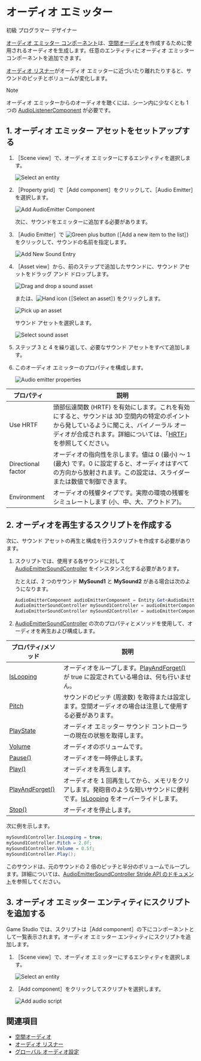 # オーディオ エミッター

<span class="badge text-bg-primary">初級</span>
<span class="badge text-bg-success">プログラマー</span>
<span class="badge text-bg-success">デザイナー</span>

[オーディオ エミッター コンポーネント](xref:Stride.Audio.AudioEmitter)は、[空間オーディオ](spatialized-audio.md)を作成するために使用されるオーディオを生成します。任意のエンティティにオーディオ エミッター コンポーネントを追加できます。

[オーディオ リスナー](audio-listeners.md)がオーディオ エミッターに近づいたり離れたりすると、サウンドのピッチとボリュームが変化します。

> [!NOTE]
オーディオ エミッターからのオーディオを聴くには、シーン内に少なくとも 1 つの [AudioListenerComponent](xref:Stride.Audio.AudioListener) が必要です。

## 1. オーディオ エミッター アセットをセットアップする

1. ［Scene view］で、オーディオ エミッターにするエンティティを選択します。

    ![Select an entity](media/audio-add-audiolistener-component-select-entity.png)

2. ［Property grid］で［Add component］をクリックして、［Audio Emitter］を選択します。

    ![Add AudioEmitter Component](media/audio-add-audioemitter-component-select-entity.png)

    次に、サウンドをエミッターに追加する必要があります。

3. ［Audio Emitter］で ![Green plus button](~/manual/game-studio/media/green-plus-icon.png) (［Add a new item to the list］) をクリックして、サウンドの名前を指定します。

    ![Add New Sound Entry](media/audio-play-audioemitter-component-add-new-entry.png)

4. ［Asset view］から、前のステップで追加したサウンドに、サウンド アセットをドラッグ アンド ドロップします。

    ![Drag and drop a sound asset](media/audio-play-drag-and-drop-audio-asset.gif)

    または、![Hand icon](~/manual/game-studio/media/hand-icon.png) (［Select an asset］) をクリックします。

    ![Pick up an asset](media/audio-play-audioemitter-component-pick-an-asset.png)

    サウンド アセットを選択します。

    ![Select sound asset](media/audio-play-audioemitter-component-add-select-audio-asset.png)

5. ステップ 3 と 4 を繰り返して、必要なサウンド アセットをすべて追加します。

6. このオーディオ エミッターのプロパティを構成します。

    ![Audio emitter properties](media/audio-emitter-properties.png)

| プロパティ           | 説明                                                                                                                                                                                       |
|--------------------|---------------------------------------------------------------------------------------------------------------------------------------------------------------------------------------------------|
| Use HRTF           | 頭部伝達関数 (HRTF) を有効にします。これを有効にすると、サウンドは 3D 空間内の特定のポイントから発しているように聞こえ、バイノーラル オーディオが合成されます。詳細については、「[HRTF](hrtf.md)」を参照してください。 |
| Directional factor | オーディオの指向性を示します。値は 0 (最小) ～ 1 (最大) です。0 に設定すると、オーディオはすべての方向から放射されます。この設定は、スライダーまたは数値で制御できます。                                 |
| Environment        | オーディオの残響タイプです。実際の環境の残響をシミュレートします (小、中、大、アウトドア)。                                                                                 |

## 2. オーディオを再生するスクリプトを作成する

次に、サウンド アセットの再生と構成を行うスクリプトを作成する必要があります。

1. スクリプトでは、使用する各サウンドに対して [AudioEmitterSoundController](xref:Stride.Audio.AudioEmitterSoundController) をインスタンス化する必要があります。

   たとえば、2 つのサウンド **MySound1** と **MySound2** がある場合は次のようになります。

	```cs
	AudioEmitterComponent audioEmitterComponent = Entity.Get<AudioEmitterComponent>();
	AudioEmitterSoundController mySound1Controller = audioEmitterComponent［"MySound1"］;
	AudioEmitterSoundController mySound2Controller = audioEmitterComponent［"MySound2"］;
	```

2. [AudioEmitterSoundController](xref:Stride.Audio.AudioEmitterSoundController) の次のプロパティとメソッドを使用して、オーディオを再生および構成します。

| プロパティ/メソッド | 説明 |
|-------    |-------|
| [IsLooping](xref:Stride.Audio.AudioEmitterSoundController.IsLooping) | オーディオをループします。[PlayAndForget()](xref:Stride.Audio.AudioEmitterSoundController.PlayAndForget) が true に設定されている場合は、何も行いません。|
| [Pitch](xref:Stride.Audio.AudioEmitterSoundController.Pitch)     | サウンドのピッチ (周波数) を取得または設定します。空間オーディオの場合は注意して使用する必要があります。 |
| [PlayState](xref:Stride.Audio.AudioEmitterSoundController.PlayState)	| オーディオ エミッター サウンド コントローラーの現在の状態を取得します。 |
| [Volume](xref:Stride.Audio.AudioEmitterSoundController.Volume)	| オーディオのボリュームです。 |
| [Pause()](xref:Stride.Audio.AudioEmitterSoundController.Pause)	| オーディオを一時停止します。 |
| [Play()](xref:Stride.Audio.AudioEmitterSoundController.Play)      | オーディオを再生します。 |
| [PlayAndForget()](xref:Stride.Audio.AudioEmitterSoundController.PlayAndForget)| オーディオを 1 回再生してから、メモリをクリアします。発砲音のような短いサウンドに便利です。[IsLooping](xref:Stride.Audio.AudioEmitterSoundController.IsLooping) をオーバーライドします。|
| [Stop()](xref:Stride.Audio.AudioEmitterSoundController.Stop)	| オーディオを停止します。 |

次に例を示します。

```cs
mySound1Controller.IsLooping = true;
mySound1Controller.Pitch = 2.0f;
mySound1Controller.Volume = 0.5f;
mySound1Controller.Play();
```

このサウンドは、元のサウンドの 2 倍のピッチと半分のボリュームでループします。詳細については、[AudioEmitterSoundController Stride API のドキュメント](xref:Stride.Audio.AudioEmitterSoundController)を参照してください。

## 3. オーディオ エミッター エンティティにスクリプトを追加する

Game Studio では、スクリプトは［Add component］の下にコンポーネントとして一覧表示されます。オーディオ エミッター エンティティにスクリプトを追加します。

1. ［Scene view］で、オーディオ エミッターにするエンティティを選択します。

    ![Select an entity](media/audio-add-audiolistener-component-select-entity.png)

2. ［Add component］をクリックしてスクリプトを選択します。

    ![Add audio script](media/add-sound-script.png)

## 関連項目
* [空間オーディオ](spatialized-audio.md)
* [オーディオ リスナー](audio-listeners.md)
* [グローバル オーディオ設定](global-audio-settings.md)
